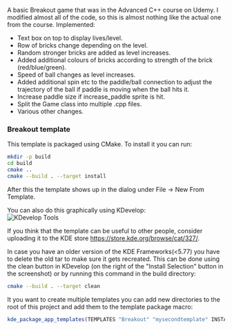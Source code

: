 A basic Breakout game that was in the Advanced C++ course on Udemy.
I modified almost all of the code, so this is almost nothing like the actual one from the course. 
Implemented:
<ul>
    <li>Text box on top to display lives/level.</li>
    <li>Row of bricks change depending on the level.</li>
    <li>Random stronger bricks are added as level increases.</li>
    <li>Added additional colours of bricks according to strength of the brick (red/blue/green).</li>
    <li>Speed of ball changes as level increases.</li>
    <li>Added additional spin etc to the paddle/ball connection to adjust the trajectory of the ball if paddle is moving when the ball hits it.</li>
    <li>Increase paddle size if increase_paddle sprite is hit.</li>
    <li>Split the Game class into multiple .cpp files.</li>
    <li>Various other changes.</li>
</ul>


### Breakout template

This template is packaged using CMake.
To install it you can run:  
```bash
mkdir -p build
cd build
cmake ..
cmake --build . --target install
```

After this the template shows up in the dialog under File -> New From Template.

You can also do this graphically using KDevelop:  
![KDevelop Tools](kdevelop_tools.png)

If you think that the template can be useful to other people,
consider uploading it to the KDE store https://store.kde.org/browse/cat/327/.

In case you have an older version of the KDE Frameworks(<5.77)
you have to delete the old tar to make sure it gets recreated.
This can be done using the clean button in KDevelop
(on the right of the "Install Selection" button in the screenshot)
or by running this command in the build directory:
```bash
cmake --build . --target clean
```

It you want to create multiple templates you can add new directories to the root
of this project and add them to the template package macro:  
```cmake
kde_package_app_templates(TEMPLATES "Breakout" "mysecondtemplate" INSTALL_DIR ...)
```

